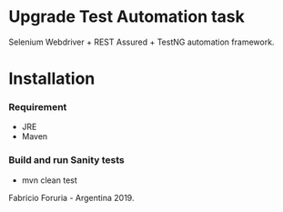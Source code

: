 # Upgrade Test Automation task

Selenium Webdriver + REST Assured + TestNG automation framework.

# Installation

### Requirement

* JRE
* Maven

### Build and run Sanity tests

* mvn clean test





Fabricio Foruria - Argentina 2019.
